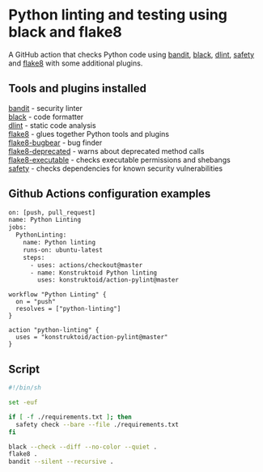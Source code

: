 # Python linting and testing using black and flake8

A GitHub action that checks Python code using [bandit](https://github.com/PyCQA/bandit),
[black](https://github.com/psf/black), [dlint](https://github.com/dlint-py/dlint),
[safety](https://pypi.org/project/safety/) and [flake8](https://gitlab.com/pycqa/flake8)
with some additional plugins.

## Tools and plugins installed

[bandit](https://github.com/PyCQA/bandit) - security linter\
[black](https://github.com/psf/black) - code formatter\
[dlint](https://github.com/dlint-py/dlint) - static code analysis\
[flake8](https://gitlab.com/pycqa/flake8) - glues together Python tools and plugins\
[flake8-bugbear](https://pypi.org/project/flake8-bugbear/) - bug finder\
[flake8-deprecated](https://pypi.org/project/flake8-deprecated/) - warns about deprecated method calls\
[flake8-executable](https://pypi.org/project/flake8-executable/) - checks executable permissions and shebangs\
[safety](https://pypi.org/project/safety/) - checks dependencies for known security vulnerabilities

## Github Actions configuration examples

```sh
on: [push, pull_request]
name: Python Linting
jobs:
  PythonLinting:
    name: Python linting
    runs-on: ubuntu-latest
    steps:
      - uses: actions/checkout@master
      - name: Konstruktoid Python linting
        uses: konstruktoid/action-pylint@master
```

```
workflow "Python Linting" {
  on = "push"
  resolves = ["python-linting"]
}

action "python-linting" {
  uses = "konstruktoid/action-pylint@master"
}
```

## Script

```sh
#!/bin/sh

set -euf

if [ -f ./requirements.txt ]; then
  safety check --bare --file ./requirements.txt
fi

black --check --diff --no-color --quiet .
flake8 .
bandit --silent --recursive .
```
